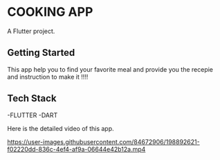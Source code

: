 # COOKING APP

A  Flutter project.

## Getting Started

This app help you to find your favorite meal and provide you the recepie and instruction to make it !!!!

## Tech Stack

-FLUTTER
-DART



Here is the detailed video of this app.



https://user-images.githubusercontent.com/84672906/198892621-f02220dd-836c-4ef4-af9a-06644e42b12a.mp4










